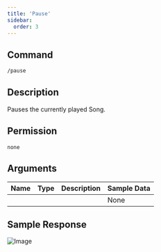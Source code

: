 ```yaml
---
title: 'Pause'
sidebar:
  order: 3
---
```


## Command
```txt
/pause
```

## Description
Pauses the currently played Song.

## Permission
`none`

## Arguments
| Name | Type | Description | Sample Data |
| ---- | ---- | ----------- | ----------- |
|  |  |  | None |

## Sample Response
![Image](https://cdn.utilbot.co/Discord_JvMZ1vqh0c.png)

